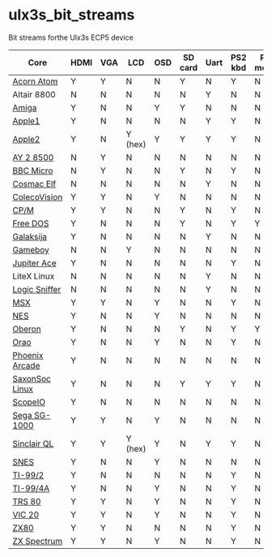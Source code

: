 # ulx3s_bit_streams

Bit streams forthe Ulx3s ECP5 device

| Core | HDMI | VGA | LCD | OSD | SD card | Uart | PS2 kbd | PS2 mouse | USB kbd | USB mouse | USB joystick |
|------|------|-----|-----|-----|---------|------|---------|-----------|---------|-----------|--------------|
|[Acorn Atom](https://github.com/lawrie/ulx3s_acorn_atom) | Y | Y | N | N | Y | N | Y | N | N | N | N |
|Altair 8800 | N | N | N | N | N | Y | N | N | N | N | N |
|[Amiga](https://github.com/emard/Minimig_ECS) | Y | N | N | Y | Y | N | N | N | Y | Y | Y |
|[Apple1](https://github.com/lawrie/apple-one)| Y | N | N | N | N | Y | Y | N  | N | N | N |
|[Apple2](https://github.com/emard/apple2fpga) | Y | N | Y (hex) | Y | Y | Y | Y | N | Y | N | Y |
|[AY 2 8500](https://github.com/lawrie/ulx3s_ay_3_8500) | N | Y | N | N | N | N | N | N | N | N | N | N |
|[BBC Micro](https://github.com/lawrie/ulx3s_bbc_micro) | N | Y | N | N | Y | N | Y | N | N | N | N |
|[Cosmac Elf](https://github.com/lawrie/FPGACosmacELF) | N | N | N | N | N | Y | N | N | N | N | N | 
|[ColecoVision](https://github.com/lawrie/colecovision) | Y| Y | N | Y | N | N | N | N | N | N | N |
|[CP/M](https://github.com/lawrie/ulx3s_cpm_z80) | Y | Y | N | N | Y | N | Y | N | N | N | N |
|[Free DOS](https://github.com/emard/Next186) | Y | N | N | N | Y | N | Y | Y | N | N | N |
|[Galaksija](https://github.com/emard/galaksija) | Y | N | N | N | N | Y | N | N | N | N | N |
|[Gameboy](https://github.com/lawrie/slabboy) | N | N | Y | N | N | N | N | N | N | N | N | N |
|[Jupiter Ace](https://github.com/lawrie/jupiter_ace) | Y | N | N | N | N | N | Y | N | N | N | N |
|LiteX Linux | N | N | N | N | N | Y | N | N | N | N | N |
|[Logic Sniffer](https://github.com/lawrie/Ice40LogicSniffer) | N | N | N | N | N | Y | N | N | N | N | N |
|[MSX](https://github.com/lawrie/ulx3s_msx) | Y | Y | N | Y | N | N | Y | N | N | N | N |
|[NES](https://github.com/emard/nes_ecp5) | Y | N | N | Y | N | N | N | N | N  | N | Y |
|[Oberon](https://github.com/emard/oberon) | Y | N | N | N | Y | N | Y | Y | N | N | N |
|[Orao](https://github.com/emard/UK101onFPGA) | Y | N | N | Y | N | N | Y | N | N | N | N |
|[Phoenix Arcade](https://github.com/emard/vhdl_phoenix) | Y | N | N | N | N | N | N | N | N | N | N |
|[SaxonSoc Linux](https://github.com/SpinalHDL/SaxonSoc/tree/dev/bsp/Ulx3sLinuxUboot) | Y | N | N | N | Y | Y | Y | N | Y | N | N |
|[ScopeIO](https://github.com/emard/hdl4fpga) | Y | N | N | N | N | N | N | N | N | Y | N |
|[Sega SG-1000](https://github.com/lawrie/sg_1000) | Y| Y | N | Y | N | N | N | N | N | N | N |
|[Sinclair QL](https://github.com/lawrie/ulx3s_ql) | Y | Y | Y (hex) | Y | N | Y | Y | N | N | N | N |
|[SNES](https://github.com/daveshah1/SNES_MiSTer_ulx3s) | Y | N | N | Y | N | N | N | N | N | N | N |
|[TI-99/2](https://github.com/emard/ti99_2) | Y | N | N | N | N | N | Y | N | N | N | N |
|[TI-99/4A](https://github.com/emard/icy99) | Y | N | N | Y | N | N | Y | N | N | N | N |
|[TRS 80](https://github.com/lawrie/ulx3s_trs_80) | Y | Y | N | Y | N | N | Y | N | N | N | N |
|[VIC 20](https://github.com/lawrie/ulx3s_vic_20) | Y | Y | N | Y | N | N | Y | N | N | N | N |
|[ZX80](https://github.com/lawrie/ulx3s_zx81) | Y | Y | N | N | N | N | Y | N | N | N | N |
|[ZX Spectrum](https://github.com/emard/ulx3s_zx_spectrum) | Y | Y | N | Y | N | N | Y | N | N | N | Y |
